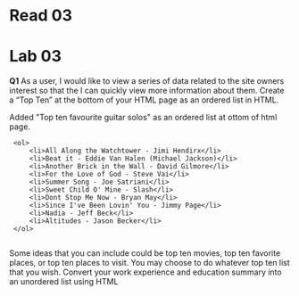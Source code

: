# Read 03







# Lab 03

**Q1**
As a user, I would like to view a series of data related to the site owners interest so that the I can quickly view more information about them.
Create a “Top Ten” at the bottom of your HTML page as an ordered list in HTML. 

  Added "Top ten favourite guitar solos" as an ordered list at ottom of html page. 
  
  ```
   <ol>
       <li>All Along the Watchtower - Jimi Hendirx</li>
       <li>Beat it - Eddie Van Halen (Michael Jackson)</li>
       <li>Another Brick in the Wall - David Gilmore</li>
       <li>For the Love of God - Steve Vai</li>
       <li>Summer Song - Joe Satriani</li>
       <li>Sweet Child O' Mine - Slash</li>
       <li>Dont Stop Me Now - Bryan May</li>
       <li>Since I've Been Lovin' You - Jimmy Page</li>
       <li>Nadia - Jeff Beck</li>
       <li>Altitudes - Jason Becker</li>
   </ol> 
   
   ```


Some ideas that you can include could be top ten movies, top ten favorite places, or top ten places to visit. You may choose to do whatever top ten list that you wish.
Convert your work experience and education summary into an unordered list using HTML
